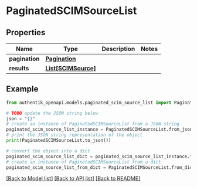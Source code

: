 # PaginatedSCIMSourceList


## Properties

Name | Type | Description | Notes
------------ | ------------- | ------------- | -------------
**pagination** | [**Pagination**](Pagination.md) |  | 
**results** | [**List[SCIMSource]**](SCIMSource.md) |  | 

## Example

```python
from authentik_openapi.models.paginated_scim_source_list import PaginatedSCIMSourceList

# TODO update the JSON string below
json = "{}"
# create an instance of PaginatedSCIMSourceList from a JSON string
paginated_scim_source_list_instance = PaginatedSCIMSourceList.from_json(json)
# print the JSON string representation of the object
print(PaginatedSCIMSourceList.to_json())

# convert the object into a dict
paginated_scim_source_list_dict = paginated_scim_source_list_instance.to_dict()
# create an instance of PaginatedSCIMSourceList from a dict
paginated_scim_source_list_from_dict = PaginatedSCIMSourceList.from_dict(paginated_scim_source_list_dict)
```
[[Back to Model list]](../README.md#documentation-for-models) [[Back to API list]](../README.md#documentation-for-api-endpoints) [[Back to README]](../README.md)


